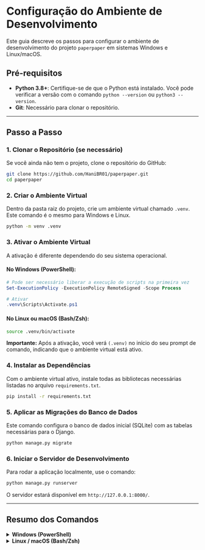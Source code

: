# Configuração do Ambiente de Desenvolvimento

Este guia descreve os passos para configurar o ambiente de desenvolvimento do projeto `paperpaper` em sistemas Windows e Linux/macOS.

## Pré-requisitos

- **Python 3.8+**: Certifique-se de que o Python está instalado. Você pode verificar a versão com o comando `python --version` ou `python3 --version`.
- **Git**: Necessário para clonar o repositório.

---

## Passo a Passo

### 1. Clonar o Repositório (se necessário)

Se você ainda não tem o projeto, clone o repositório do GitHub:

```bash
git clone https://github.com/HaniBR01/paperpaper.git
cd paperpaper
```

### 2. Criar o Ambiente Virtual

Dentro da pasta raiz do projeto, crie um ambiente virtual chamado `.venv`. Este comando é o mesmo para Windows e Linux.

```bash
python -m venv .venv
```

### 3. Ativar o Ambiente Virtual

A ativação é diferente dependendo do seu sistema operacional.

#### No Windows (PowerShell):

```powershell
# Pode ser necessário liberar a execução de scripts na primeira vez
Set-ExecutionPolicy -ExecutionPolicy RemoteSigned -Scope Process

# Ativar
.venv\Scripts\Activate.ps1
```

#### No Linux ou macOS (Bash/Zsh):

```bash
source .venv/bin/activate
```

**Importante:** Após a ativação, você verá `(.venv)` no início do seu prompt de comando, indicando que o ambiente virtual está ativo.

### 4. Instalar as Dependências

Com o ambiente virtual ativo, instale todas as bibliotecas necessárias listadas no arquivo `requirements.txt`.

```bash
pip install -r requirements.txt
```

### 5. Aplicar as Migrações do Banco de Dados

Este comando configura o banco de dados inicial (SQLite) com as tabelas necessárias para o Django.

```bash
python manage.py migrate
```

### 6. Iniciar o Servidor de Desenvolvimento

Para rodar a aplicação localmente, use o comando:

```bash
python manage.py runserver
```

O servidor estará disponível em `http://127.0.0.1:8000/`.

---

## Resumo dos Comandos

<details>
<summary><strong>Windows (PowerShell)</strong></summary>

```powershell
# 1. Criar ambiente
python -m venv .venv

# 2. Ativar
.venv\Scripts\Activate.ps1

# 3. Instalar dependências
pip install -r requirements.txt

# 4. Rodar migrações
python manage.py migrate

# 5. Iniciar servidor
python manage.py runserver
```

</details>

<details>
<summary><strong>Linux / macOS (Bash/Zsh)</strong></summary>

```bash
# 1. Criar ambiente
python3 -m venv .venv

# 2. Ativar
source .venv/bin/activate

# 3. Instalar dependências
pip install -r requirements.txt

# 4. Rodar migrações
python3 manage.py migrate

# 5. Iniciar servidor
python3 manage.py runserver
```
</details>
